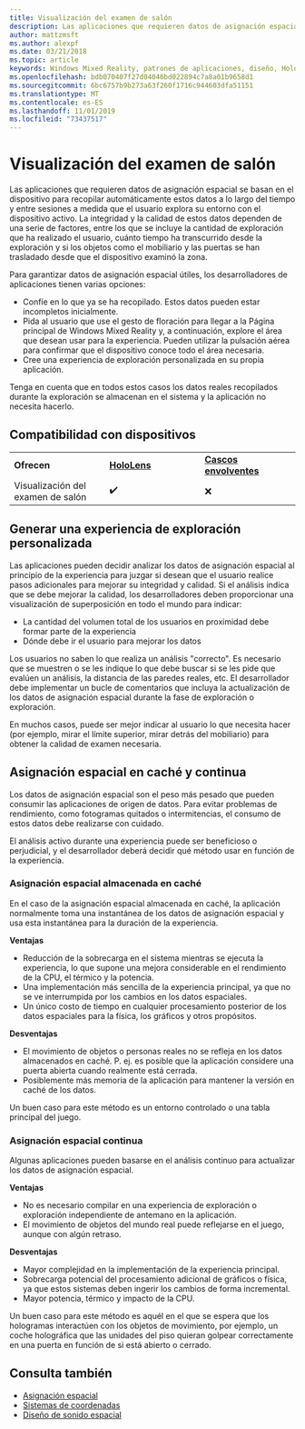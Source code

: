 ```yaml
---
title: Visualización del examen de salón
description: Las aplicaciones que requieren datos de asignación espacial se basan en el dispositivo para recopilar automáticamente estos datos a lo largo del tiempo y entre sesiones a medida que el usuario explora su entorno con el dispositivo activo.
author: mattzmsft
ms.author: alexpf
ms.date: 03/21/2018
ms.topic: article
keywords: Windows Mixed Reality, patrones de aplicaciones, diseño, HoloLens, examen de salón, asignación espacial, malla
ms.openlocfilehash: bdb070407f27d04046bd022894c7a8a01b9658d1
ms.sourcegitcommit: 6bc6757b9b273a63f260f1716c944603dfa51151
ms.translationtype: MT
ms.contentlocale: es-ES
ms.lasthandoff: 11/01/2019
ms.locfileid: "73437517"
---
```

# <a name="room-scan-visualization"></a>Visualización del examen de salón

Las aplicaciones que requieren datos de asignación espacial se basan en el dispositivo para recopilar automáticamente estos datos a lo largo del tiempo y entre sesiones a medida que el usuario explora su entorno con el dispositivo activo. La integridad y la calidad de estos datos dependen de una serie de factores, entre los que se incluye la cantidad de exploración que ha realizado el usuario, cuánto tiempo ha transcurrido desde la exploración y si los objetos como el mobiliario y las puertas se han trasladado desde que el dispositivo examinó la zona.

Para garantizar datos de asignación espacial útiles, los desarrolladores de aplicaciones tienen varias opciones:
* Confíe en lo que ya se ha recopilado. Estos datos pueden estar incompletos inicialmente.
* Pida al usuario que use el gesto de floración para llegar a la Página principal de Windows Mixed Reality y, a continuación, explore el área que desean usar para la experiencia. Pueden utilizar la pulsación aérea para confirmar que el dispositivo conoce todo el área necesaria.
* Cree una experiencia de exploración personalizada en su propia aplicación.

Tenga en cuenta que en todos estos casos los datos reales recopilados durante la exploración se almacenan en el sistema y la aplicación no necesita hacerlo.

## <a name="device-support"></a>Compatibilidad con dispositivos

<table>
    <colgroup>
    <col width="33%" />
    <col width="33%" />
    <col width="33%" />
    </colgroup>
    <tr>
        <td><strong>Ofrecen</strong></td>
        <td><a href="hololens-hardware-details.md"><strong>HoloLens</strong></a></td>
        <td><a href="immersive-headset-hardware-details.md"><strong>Cascos envolventes</strong></a></td>
    </tr>
     <tr>
        <td>Visualización del examen de salón</td>
        <td>✔️</td>
        <td>❌</td>
    </tr>
</table>



## <a name="building-a-custom-scanning-experience"></a>Generar una experiencia de exploración personalizada

Las aplicaciones pueden decidir analizar los datos de asignación espacial al principio de la experiencia para juzgar si desean que el usuario realice pasos adicionales para mejorar su integridad y calidad. Si el análisis indica que se debe mejorar la calidad, los desarrolladores deben proporcionar una visualización de superposición en todo el mundo para indicar:
* La cantidad del volumen total de los usuarios en proximidad debe formar parte de la experiencia
* Dónde debe ir el usuario para mejorar los datos

Los usuarios no saben lo que realiza un análisis "correcto". Es necesario que se muestren o se les indique lo que debe buscar si se les pide que evalúen un análisis, la distancia de las paredes reales, etc. El desarrollador debe implementar un bucle de comentarios que incluya la actualización de los datos de asignación espacial durante la fase de exploración o exploración.

En muchos casos, puede ser mejor indicar al usuario lo que necesita hacer (por ejemplo, mirar el límite superior, mirar detrás del mobiliario) para obtener la calidad de examen necesaria.

## <a name="cached-versus-continuous-spatial-mapping"></a>Asignación espacial en caché y continua

Los datos de asignación espacial son el peso más pesado que pueden consumir las aplicaciones de origen de datos. Para evitar problemas de rendimiento, como fotogramas quitados o intermitencias, el consumo de estos datos debe realizarse con cuidado.

El análisis activo durante una experiencia puede ser beneficioso o perjudicial, y el desarrollador deberá decidir qué método usar en función de la experiencia.

### <a name="cached-spatial-mapping"></a>Asignación espacial almacenada en caché

En el caso de la asignación espacial almacenada en caché, la aplicación normalmente toma una instantánea de los datos de asignación espacial y usa esta instantánea para la duración de la experiencia.

**Ventajas**
* Reducción de la sobrecarga en el sistema mientras se ejecuta la experiencia, lo que supone una mejora considerable en el rendimiento de la CPU, el térmico y la potencia.
* Una implementación más sencilla de la experiencia principal, ya que no se ve interrumpida por los cambios en los datos espaciales.
* Un único costo de tiempo en cualquier procesamiento posterior de los datos espaciales para la física, los gráficos y otros propósitos.

**Desventajas**
* El movimiento de objetos o personas reales no se refleja en los datos almacenados en caché. P. ej. es posible que la aplicación considere una puerta abierta cuando realmente está cerrada.
* Posiblemente más memoria de la aplicación para mantener la versión en caché de los datos.

Un buen caso para este método es un entorno controlado o una tabla principal del juego.

### <a name="continuous-spatial-mapping"></a>Asignación espacial continua

Algunas aplicaciones pueden basarse en el análisis continuo para actualizar los datos de asignación espacial.

**Ventajas**
* No es necesario compilar en una experiencia de exploración o exploración independiente de antemano en la aplicación.
* El movimiento de objetos del mundo real puede reflejarse en el juego, aunque con algún retraso.

**Desventajas**
* Mayor complejidad en la implementación de la experiencia principal.
* Sobrecarga potencial del procesamiento adicional de gráficos o física, ya que estos sistemas deben ingerir los cambios de forma incremental.
* Mayor potencia, térmico y impacto de la CPU.

Un buen caso para este método es aquél en el que se espera que los hologramas interactúen con los objetos de movimiento, por ejemplo, un coche holográfica que las unidades del piso quieran golpear correctamente en una puerta en función de si está abierto o cerrado.

## <a name="see-also"></a>Consulta también
* [Asignación espacial](spatial-mapping.md)
* [Sistemas de coordenadas](coordinate-systems.md)
* [Diseño de sonido espacial](spatial-sound-design.md)
